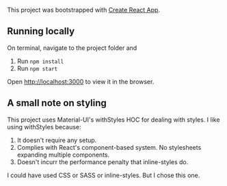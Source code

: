 This project was bootstrapped with [Create React App](https://github.com/facebook/create-react-app).

## Running locally

On terminal, navigate to the project folder and 

1. Run `npm install`
2. Run `npm start`

Open [http://localhost:3000](http://localhost:3000) to view it in the browser.

## A small note on styling

This project uses Material-UI's withStyles HOC for dealing with styles. I like using withStyles because:

1. It doesn't require any setup. 
2. Complies with React's component-based system. No stylesheets expanding multiple components.
3. Doesn't incurr the performance penalty that inline-styles do. 

I could have used CSS or SASS or inline-styles. But I chose this one.  


